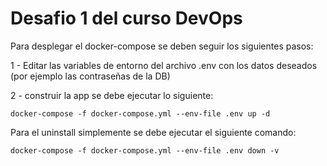 # Desafio 1 del curso DevOps

Para desplegar el docker-compose se deben seguir los siguientes pasos:

1 - Editar las variables de entorno del archivo .env con los datos deseados (por ejemplo las contraseñas de la DB)

2 - construir la app se debe ejecutar lo siguiente:

    docker-compose -f docker-compose.yml --env-file .env up -d

    



    

Para el uninstall simplemente se debe ejecutar el siguiente comando:

    docker-compose -f docker-compose.yml --env-file .env down -v

